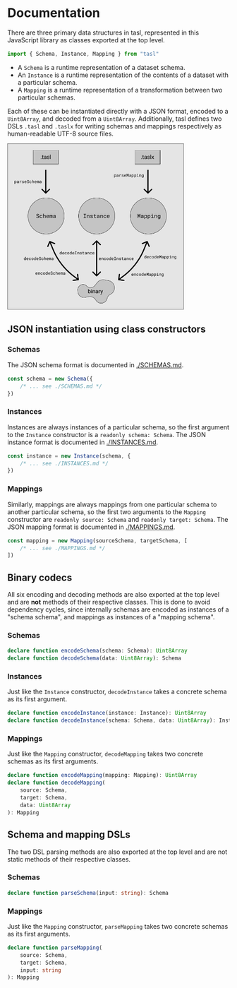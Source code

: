 # Documentation

There are three primary data structures in tasl, represented in this JavaScript library as classes exported at the top level.

```ts
import { Schema, Instance, Mapping } from "tasl"
```

- A `Schema` is a runtime representation of a dataset schema.
- An `Instance` is a runtime representation of the contents of a dataset with a particular schema.
- A `Mapping` is a runtime representation of a transformation between two particular schemas.

Each of these can be instantiated directly with a JSON format, encoded to a `Uint8Array`, and decoded from a `Uint8Array`. Additionally, tasl defines two DSLs `.tasl` and `.taslx` for writing schemas and mappings respectively as human-readable UTF-8 source files.

<img src="format-diagram.png" width="400" />

## JSON instantiation using class constructors

### Schemas

The JSON schema format is documented in [./SCHEMAS.md](./SCHEMAS.md).

```ts
const schema = new Schema({
	/* ... see ./SCHEMAS.md */
})
```

### Instances

Instances are always instances of a particular schema, so the first argument to the `Instance` constructor is a `readonly schema: Schema`. The JSON instance format is documented in [./INSTANCES.md](./INSTANCES.md).

```ts
const instance = new Instance(schema, {
	/* ... see ./INSTANCES.md */
})
```

### Mappings

Similarly, mappings are always mappings from one particular schema to another particular schema, so the first two arguments to the `Mapping` constructor are `readonly source: Schema` and `readonly target: Schema`. The JSON mapping format is documented in [./MAPPINGS.md](./MAPPINGS.md).

```ts
const mapping = new Mapping(sourceSchema, targetSchema, [
	/* ... see ./MAPPINGS.md */
])
```

## Binary codecs

All six encoding and decoding methods are also exported at the top level and are **not** methods of their respective classes. This is done to avoid dependency cycles, since internally schemas are encoded as instances of a "schema schema", and mappings as instances of a "mapping schema".

### Schemas

```ts
declare function encodeSchema(schema: Schema): Uint8Array
declare function decodeSchema(data: Uint8Array): Schema
```

### Instances

Just like the `Instance` constructor, `decodeInstance` takes a concrete schema as its first argument.

```ts
declare function encodeInstance(instance: Instance): Uint8Array
declare function decodeInstance(schema: Schema, data: Uint8Array): Instance
```

### Mappings

Just like the `Mapping` constructor, `decodeMapping` takes two concrete schemas as its first arguments.

```ts
declare function encodeMapping(mapping: Mapping): Uint8Array
declare function decodeMapping(
	source: Schema,
	target: Schema,
	data: Uint8Array
): Mapping
```

## Schema and mapping DSLs

The two DSL parsing methods are also exported at the top level and are not static methods of their respective classes.

### Schemas

```ts
declare function parseSchema(input: string): Schema
```

### Mappings

Just like the `Mapping` constructor, `parseMapping` takes two concrete schemas as its first arguments.

```ts
declare function parseMapping(
	source: Schema,
	target: Schema,
	input: string
): Mapping
```
